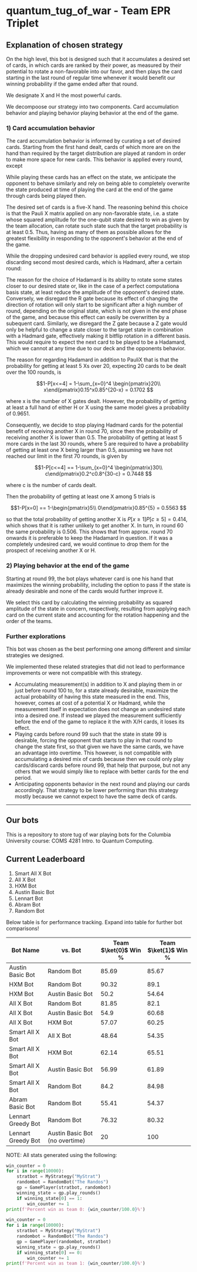 # quantum_tug_of_war - Team EPR Triplet

## Explanation of chosen strategy

On the high level, this bot is designed such that it accumulates a desired set of cards, in which cards are ranked by their power, as measured by their potential to rotate a non-favorable into our favor, and then plays the card starting in the last round of regular time whenever it would benefit our winning probability if the game ended after that round.

We designate X and H the most powerful cards.

We decompoose our strategy into two components. Card accumulation behavior and playing behavior playing behavior at the end of the game.

### 1) Card accumulation behavior
The card accumulation behavior is informed by curating a set of desired cards. Starting from the first hand dealt, cards of which more are on the hand than required by the target distribution are played at random in order to make more space for new cards. This behavior is applied every round, except

While playing these cards has an effect on the state, we anticipate the opponent to behave similarly and rely on being able to completely overwrite the state produced at time of playing the card at the end of the game through cards being played then.

The desired set of cards is a five-X hand. The reasoning behind this choice is that the Pauli X matrix applied on any non-favorable state, i.e. a state whose squared amplitude for the one-qubit state desired to win as given by the team allocation, can rotate such state such that the target probability is at least 0.5. Thus, having as many of them as possible allows for the greatest flexibility in responding to the opponent's behavior at the end of the game.

While the dropping undesired card behavior is applied every round, we stop discarding second most desired cards, which is Hadmard, after a certain round:

The reason for the choice of Hadamard is its ability to rotate some states closer to our desired state or, like in the case of a perfect computationa basis state, at least reduce the amplitude of the opponent's desired state. 
Conversely, we disregard the R gate because its effect of changing the direction of rotation will only start to be significant after a high number of round, depending on the original state, which is not given in the end phase of the game, and because this effect can easily be overwritten by a subequent card.
Similarly, we disregard the Z gate because a Z gate would only be helpful to change a state closer to the target state in combination with a Hadmard gate, effectively making it bitflip rotation in a different basis. This would require to expect the next card to be played to be a Hadamard, which we cannot at any time due to our deck and the opponents behavior.

The reason for regarding Hadamard in addition to PauliX that is that the probability for getting at least 5 Xs over 20, expecting 20 cards to be dealt over the 100 rounds, is

```math
1-P[x<=4] = 1-\sum_{x=0}^4 \begin{pmatrix}20\\ x\end{pmatrix}0.15^x0.85^{20-x} = 0.1702 
```

where x is the number of X gates dealt. 
However, the probability of getting at least a full hand of either H or X using the same model gives a probability of 0.9651.

Consequently, we decide to stop playing Hadmard cards for the potential benefit of receiving another X in round 70, since then the probability of receiving another X is lower than 0.5.
The probability of getting at least 5 more cards in the last 30 rounds, where 5 are required to have a probability of getting at least one X being larger than 0.5, assuming we have not reached our limit in the first 70 rounds, is given by 

```math  
1-P[c<=4] == 1-\sum_{x=0}^4 \begin{pmatrix}30\\ c\end{pmatrix}0.2^c0.8^{30-c} = 0.7448 
```

where c is the number of cards dealt.

Then the probability of getting at least one X among 5 trials is 

```math 
1-P[x=0] == 1-\begin{pmatrix}5\\ 0\end{pmatrix}0.85^{5} = 0.5563 
```

so that the total probability of getting another X is $P[x\geq 1]P[c\geq 5]=0.414$, which shows that it is rather unlikely to get another X. In turn, in round 60 the same probability is $0.506$. This shows that from approx. round 70 onwards it is preferable to keep the Hadamard in question. If it was a completely undesired card, we would continue to drop them for the prospect of receiving another X or H.


### 2) Playing behavior at the end of the game

Starting at round 99, the bot plays whatever card is one his hand that maximizes the winning probability, including the option to pass if the state is already desirable and none of the cards would further improve it.

We select this card by calculating the winning probability as squared amplitude of the state in concern, respectively, resulting from applying each card on the current state and accounting for the rotation happening and the order of the teams.


### Further explorations

This bot was chosen as the best performing one among different and similar strategies we designed.

We implemented these related strategies that did not lead to performance improvements or were not compatible with this strategy.
* Accumulating measurement(s) in addition to X and playing them in or just before round 100 to, for a state already desirable, maximize the actual probability of having this state measured in the end. This, however, comes at cost of a potential X or Hadmard, while the measurement itself in expectation does not change an undesired state into a desired one. If instead we played the measurement sufficiently before the end of the game to replace it the with X/H cards, it loses its effect.
* Playing cards before round 99 such that the state in state 99 is desirable, forcing the opponent that starts to play in that round to change the state first, so that given we have the same cards, we have an advantage into overtime. This however, is not compatible with accumulating a desired mix of cards because then we could only play cards/discard cards before round 99, that help that purpose, but not any others that we would simply like to replace with better cards for the end period.
* Anticipating opponents behavior in the next round and playing our cards accordingly. That strategy to be lower performing than this strategy mostly because we cannot expect to have the same deck of cards.


---------

## Our bots


This is a repository to store tug of war playing bots for the Columbia University course: COMS 4281 Intro. to Quantum Computing.
## Current Leaderboard
1. Smart All X Bot
2. All X Bot
3. HXM Bot
4. Austin Basic Bot
5. Lennart Bot
6. Abram Bot
7. Random Bot

Below table is for performance tracking.
Expand into table for further bot comparisons!

| Bot Name | vs. Bot | Team $\ket{0}$ Win % | Team $\ket{1}$ Win % |
| --- | --- | --- | --- |
| Austin Basic Bot | Random Bot | 85.69 | 85.67 |
| HXM Bot | Random Bot | 90.32 | 89.1 |
| HXM Bot | Austin Basic Bot | 50.2 | 54.64 |
| All X Bot | Random Bot | 81.85 | 82.1 |
|  All X Bot | Austin Basic Bot | 54.9 | 60.68 |
|  All X Bot |  HXM Bot | 57.07 | 60.25 |
|  Smart All X Bot |  All X Bot | 48.64 | 54.35 |
|  Smart All X Bot |  HXM Bot | 62.14 | 65.51 |
|  Smart All X Bot | Austin Basic Bot | 56.99 | 61.89 |
|  Smart All X Bot | Random Bot | 84.2 | 84.98 |
| Abram Basic Bot | Random Bot | 55.41 | 54.37 |
| Lennart Greedy Bot | Random Bot | 76.32 | 80.32
| Lennart Greedy Bot | Austin Basic Bot (no overtime) | 20 | 100 

NOTE: All stats generated using the following:
```python
win_counter = 0
for i in range(10000):
    stratbot = MyStrategy("MyStrat")
    randombot = RandomBot("The Randos")
    gp = GamePlayer(stratbot, randombot)
    winning_state = gp.play_rounds()
    if winning_state[0] == 1:
        win_counter += 1
print(f'Percent win as team 0: {win_counter/100.0}%')

win_counter = 0
for i in range(10000):
    stratbot = MyStrategy("MyStrat")
    randombot = RandomBot("The Randos")
    gp = GamePlayer(randombot, stratbot)
    winning_state = gp.play_rounds()
    if winning_state[0] == 0:
        win_counter += 1
print(f'Percent win as team 1: {win_counter/100.0}%')
```
